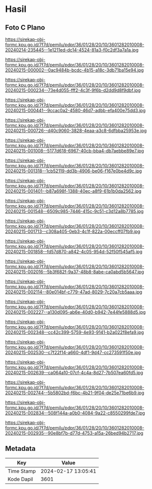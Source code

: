 # Hasil

## Foto C Plano

https://sirekap-obj-formc.kpu.go.id/7f7d/pemilu/pdpr/36/01/28/20/10/3601282010008-20240214-235445--1e1211ed-dc14-4524-81a3-f0c2df3a7a1a.jpg

https://sirekap-obj-formc.kpu.go.id/7f7d/pemilu/pdpr/36/01/28/20/10/3601282010008-20240215-000002--0ac9484b-bcdc-4b15-a18c-3db71ba15e94.jpg

https://sirekap-obj-formc.kpu.go.id/7f7d/pemilu/pdpr/36/01/28/20/10/3601282010008-20240215-000234--73e4d055-fff2-4c3f-9f6b-d2dd9d8f9dbf.jpg

https://sirekap-obj-formc.kpu.go.id/7f7d/pemilu/pdpr/36/01/28/20/10/3601282010008-20240215-000441--9ccac0a2-4580-46d7-adbb-efa400e75dd3.jpg

https://sirekap-obj-formc.kpu.go.id/7f7d/pemilu/pdpr/36/01/28/20/10/3601282010008-20240215-000726--d40c9060-3828-4eaa-a3c8-6dfbba25953e.jpg

https://sirekap-obj-formc.kpu.go.id/7f7d/pemilu/pdpr/36/01/28/20/10/3601282010008-20240215-001008--5177d618-6967-40cb-bba4-db7aebbe89e7.jpg

https://sirekap-obj-formc.kpu.go.id/7f7d/pemilu/pdpr/36/01/28/20/10/3601282010008-20240215-001318--1cb52119-dd3b-4906-be06-f167e0be4d9c.jpg

https://sirekap-obj-formc.kpu.go.id/7f7d/pemilu/pdpr/36/01/28/20/10/3601282010008-20240215-001401--b87a698f-1388-40ec-a8f9-61b1b0da2562.jpg

https://sirekap-obj-formc.kpu.go.id/7f7d/pemilu/pdpr/36/01/28/20/10/3601282010008-20240215-001548--6509c985-7446-415c-9c51-c3d12a8b7785.jpg

https://sirekap-obj-formc.kpu.go.id/7f7d/pemilu/pdpr/36/01/28/20/10/3601282010008-20240215-001713--c308a405-0eb3-4c1f-822a-00eccff07fb9.jpg

https://sirekap-obj-formc.kpu.go.id/7f7d/pemilu/pdpr/36/01/28/20/10/3601282010008-20240215-001858--fd57d870-a842-4c05-954d-52f50f545af5.jpg

https://sirekap-obj-formc.kpu.go.id/7f7d/pemilu/pdpr/36/01/28/20/10/3601282010008-20240215-002016--5b3f682f-9a37-48b8-8abe-ca0abd5b5647.jpg

https://sirekap-obj-formc.kpu.go.id/7f7d/pemilu/pdpr/36/01/28/20/10/3601282010008-20240215-002114--80e014bf-c779-47ad-8029-7c20a7cb5aaa.jpg

https://sirekap-obj-formc.kpu.go.id/7f7d/pemilu/pdpr/36/01/28/20/10/3601282010008-20240215-002227--a130d095-ab6e-40d0-b942-7e44fe5888d5.jpg

https://sirekap-obj-formc.kpu.go.id/7f7d/pemilu/pdpr/36/01/28/20/10/3601282010008-20240215-002348--cc42c399-5759-4e93-9141-b2a022f8efa9.jpg

https://sirekap-obj-formc.kpu.go.id/7f7d/pemilu/pdpr/36/01/28/20/10/3601282010008-20240215-002530--c7f22f14-a660-4df1-9d47-cc273591f50e.jpg

https://sirekap-obj-formc.kpu.go.id/7f7d/pemilu/pdpr/36/01/28/20/10/3601282010008-20240215-002639--ca064a10-07cf-4c4a-8d27-7b507ea60fd5.jpg

https://sirekap-obj-formc.kpu.go.id/7f7d/pemilu/pdpr/36/01/28/20/10/3601282010008-20240215-002744--5b5802bd-f6bc-4b21-9f04-de25e71be6b9.jpg

https://sirekap-obj-formc.kpu.go.id/7f7d/pemilu/pdpr/36/01/28/20/10/3601282010008-20240215-002834--508f144a-a0b0-4084-9a22-c8550299fde7.jpg

https://sirekap-obj-formc.kpu.go.id/7f7d/pemilu/pdpr/36/01/28/20/10/3601282010008-20240215-002935--90e8bf7b-d77d-4753-a15a-26bed94b2717.jpg


## Metadata

| Key        | Value               |
| ---------- | ------------------- |
| Time Stamp | 2024-02-17 13:05:41 |
| Kode Dapil | 3601                |



